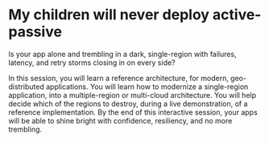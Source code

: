 # My children will never deploy active-passive

Is your app alone and trembling in a dark, single-region with failures, latency, and retry storms closing in on every side?

In this session, you will learn a reference architecture, for modern, geo-distributed applications.
You will learn how to modernize a single-region application, into a multiple-region or multi-cloud architecture.
You will help decide which of the regions to destroy, during a live demonstration, of a reference implementation.
By the end of this interactive session, your apps will be able to shine bright with confidence, resiliency, and no more trembling.
